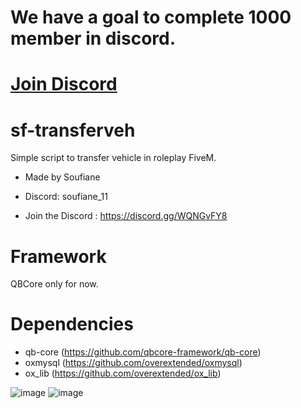 # We have a goal to complete 1000 member in discord.
# [Join Discord](https://discord.gg/WQNGvFY8)

# sf-transferveh
Simple script to transfer vehicle in roleplay FiveM.

- Made by Soufiane

- Discord: soufiane_11

- Join the Discord : https://discord.gg/WQNGvFY8

# Framework
QBCore only for now.

# Dependencies
- qb-core (https://github.com/qbcore-framework/qb-core)
- oxmysql (https://github.com/overextended/oxmysql)
- ox_lib (https://github.com/overextended/ox_lib)

![image](https://github.com/Soufiane2214/sf-transferveh/assets/167934969/b45fbb96-91eb-41d3-98af-e27d7138937d)
![image](https://github.com/Soufiane2214/sf-transferveh/assets/167934969/4606e589-4bf3-4361-8827-5fb4e5de4c08)


